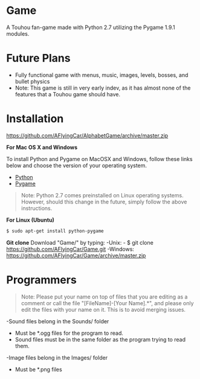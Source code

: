 # Game
A Touhou fan-game made with Python 2.7 utilizing the Pygame 1.9.1 modules.

# Future Plans
- Fully functional game with menus, music, images, levels, bosses, and bullet physics
- Note: This game is still in very early indev, as it has almost none of the features that a Touhou game should have.

# Installation
https://github.com/AFlyingCar/AlphabetGame/archive/master.zip

**For Mac OS X and Windows**

To install Python and Pygame on MacOSX and Windows, follow these links below and choose the version of your operating system.
 
- [Python](http://www.python.org/download/releases/2.7/)
- [Pygame](http://www.pygame.org/download.shtml)
 
> Note: Python 2.7 comes preinstalled on Linux operating systems. However, should this change in the future, simply follow the above instructions.
  
**For Linux (Ubuntu)**
```bash
$ sudo apt-get install python-pygame
```

**Git clone**
Download "Game/" by typing:
  -Unix:
    - $ git clone https://github.com/AFlyingCar/Game.git
  -Windows:
    https://github.com/AFlyingCar/Game/archive/master.zip
  
  
# Programmers
> Note: Please put your name on top of files that you are editing as a comment or call the file "[FileName]-[Your Name].*", and please only edit the files with your name on it. This is to avoid merging issues.

-Sound files belong in the Sounds/ folder
  - Must be *.ogg files for the program to read.
  - Sound files must be in the same folder as the program trying to read them.

-Image files belong in the Images/ folder
  - Must be *.png files
